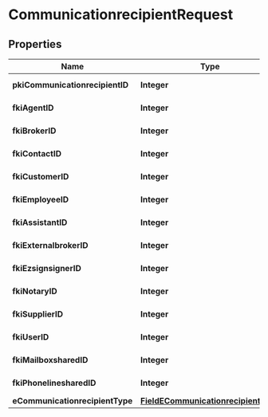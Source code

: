 

# CommunicationrecipientRequest

## Properties

Name | Type | Description | Notes
------------ | ------------- | ------------- | -------------
**pkiCommunicationrecipientID** | **Integer** | The unique ID of the Communicationrecipient. |  [optional]
**fkiAgentID** | **Integer** | The unique ID of the Agent. |  [optional]
**fkiBrokerID** | **Integer** | The unique ID of the Broker. |  [optional]
**fkiContactID** | **Integer** | The unique ID of the Contact |  [optional]
**fkiCustomerID** | **Integer** | The unique ID of the Customer. |  [optional]
**fkiEmployeeID** | **Integer** | The unique ID of the Employee. |  [optional]
**fkiAssistantID** | **Integer** | The unique ID of the Assistant. |  [optional]
**fkiExternalbrokerID** | **Integer** | The unique ID of the Externalbroker. |  [optional]
**fkiEzsignsignerID** | **Integer** | The unique ID of the Ezsignsigner |  [optional]
**fkiNotaryID** | **Integer** | The unique ID of the Notary. |  [optional]
**fkiSupplierID** | **Integer** | The unique ID of the Supplier. |  [optional]
**fkiUserID** | **Integer** | The unique ID of the User |  [optional]
**fkiMailboxsharedID** | **Integer** | The unique ID of the Mailboxshared |  [optional]
**fkiPhonelinesharedID** | **Integer** | The unique ID of the Phonelineshared |  [optional]
**eCommunicationrecipientType** | [**FieldECommunicationrecipientType**](FieldECommunicationrecipientType.md) |  |  [optional]




